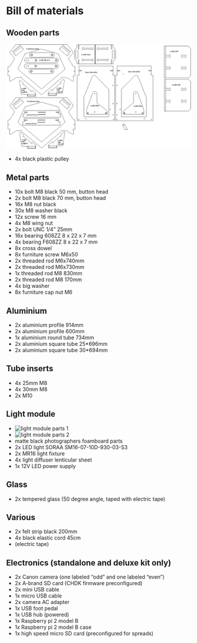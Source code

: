 # Bill of materials

## Wooden parts
![archivist wooden parts named](pictures/archivist_wooden_parts.png "archivist wooden parts")
* 4x black plastic pulley

## Metal parts
* 10x bolt M8 black 50 mm, button head
* 2x bolt M8 black 70 mm, button head
* 16x M8 nut black
* 30x M8 washer black
* 12x screw 16 mm
* 4x M8 wing nut
* 2x bolt UNC 1/4” 25mm
* 16x bearing 608ZZ 8 x 22 x 7 mm
* 4x bearing F608ZZ 8 x 22 x 7 mm
* 8x cross dowel
* 8x furniture screw M6x50
* 2x threaded rod M6x740mm
* 2x threaded rod M6x730mm
* 1x threaded rod M8 830mm
* 2x threaded rod M8 170mm
* 4x big washer
* 8x furniture cap nut M6

## Aluminium
* 2x aluminium profile 914mm 
* 2x aluminium profile 600mm 
* 1x aluminium round tube 734mm
* 2x aluminium square tube 25*696mm
* 2x aluminium square tube 30*694mm

## Tube inserts
* 4x 25mm M8
* 4x 30mm M8
* 2x M10

## Light module
* ![light module parts 1](pictures/light_module_parts1.png "light module foamboard parts 1")
* ![light module parts 2](pictures/light_module_parts2.png "light module foamboard parts 2")
* matte black photographers foamboard parts
* 2x LED light SORAA SM16-07-10D-930-03-S3
* 2x MR16 light fixture
* 4x light diffuser lenticular sheet
* 1x 12V LED power supply 

## Glass
* 2x tempered glass (50 degree angle, taped with electric tape)

## Various
* 2x felt strip black 200mm
* 4x black elastic cord 45cm
* (electric tape)

## Electronics (standalone and deluxe kit only)
* 2x Canon camera (one labeled “odd” and one labeled “even”)
* 2x A-brand SD card (CHDK firmware preconfigured)
* 2x mini USB cable
* 1x micro USB cable
* 2x camera AC adapter
* 1x USB foot pedal
* 1x USB hub (powered)
* 1x Raspberry pi 2 model B
* 1x Raspberry pi 2 model B case
* 1x high speed micro SD card (preconfigured for spreads)
